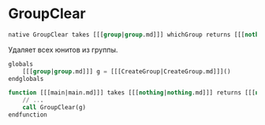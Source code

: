 # GroupClear

```sql
native GroupClear takes [[[group|group.md]]] whichGroup returns [[[nothing|nothing.md]]]
```

Удаляет всех юнитов из группы.

```sql
globals
    [[[group|group.md]]] g = [[[CreateGroup|CreateGroup.md]]]()
endglobals

function [[[main|main.md]]] takes [[[nothing|nothing.md]]] returns [[[nothing|nothing.md]]]
    // ...
    call GroupClear(g)
endfunction
```